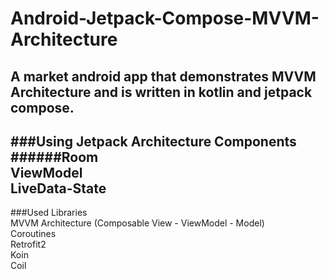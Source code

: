 # Android-Jetpack-Compose-MVVM-Architecture
A market android app that demonstrates MVVM Architecture and is written in kotlin and jetpack compose.
---
###Using Jetpack Architecture Components<br />
######Room<br />
ViewModel<br />
LiveData-State<br />
---
###Used Libraries<br />
MVVM Architecture (Composable View - ViewModel - Model)<br />
Coroutines<br />
Retrofit2<br />
Koin<br />
Coil<br />

